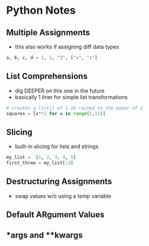 # Python Notes

## Multiple Assignments

- this also works if assigning diff data types

```py
a, b, c, d = 1, 2, "3", ["x", "z"]
```

## List Comprehensions

- dig DEEPER on this one in the future
- basically 1 liner for simple list transformations

```py
# creates a list[] of 1-10 raised to the power of 2
squares = [x**2 for x in range(1,11)]

```

## Slicing

- built-in slicing for lists and strings

```py
my_list =  [1, 2, 3, 4, 5]
first_three = my_list[:3]
```

## Destructuring Assignments

- swap values w/o using a temp variable

## Default ARgument Values

## \*args and \*\*kwargs
